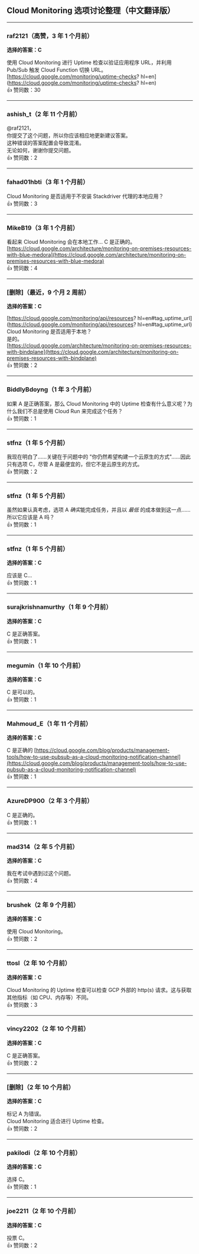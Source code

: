 ## Cloud Monitoring 选项讨论整理（中文翻译版）
  
  ---
  
  ### raf2121（高赞，3 年 1 个月前）
  
  **选择的答案：C**
    
  使用 Cloud Monitoring 进行 Uptime 检查以验证应用程序 URL，并利用 Pub/Sub 触发 Cloud Function 切换 URL。  
  [https://cloud.google.com/monitoring/uptime-checks?      hl=en](https://cloud.google.com/monitoring/uptime-checks?      hl=en)  
  👍 赞同数：30
  
  ---
  
  ### ashish_t（2 年 11 个月前）
  
  @raf2121，    
  你提交了这个问题，所以你应该相应地更新建议答案。    
  这种错误的答案配置会导致混淆。    
  无论如何，谢谢你提交问题。  
  👍 赞同数：2
  
  ---
  
  ### fahad01hbti（3 年 1 个月前）
    
  Cloud Monitoring 是否适用于不安装 Stackdriver 代理的本地应用？  
  👍 赞同数：3
  
  ---
  
  ### MikeB19（3 年 1 个月前）
    
  看起来 Cloud Monitoring 会在本地工作... C 是正确的。  
  [https://cloud.google.com/architecture/monitoring-on-premises-resources-with-blue-medora](https://cloud.google.com/architecture/monitoring-on-premises-resources-with-blue-medora)  
  👍 赞同数：4
  
  ---
  
  ### [删除]（最近，9 个月 2 周前）
  
  **选择的答案：C**
  
  [https://cloud.google.com/monitoring/api/resources?      hl=en#tag_uptime_url](https://cloud.google.com/monitoring/api/resources?      hl=en#tag_uptime_url)    
  Cloud Monitoring 是否适用于本地？    
  是的。  
  [https://cloud.google.com/architecture/monitoring-on-premises-resources-with-bindplane](https://cloud.google.com/architecture/monitoring-on-premises-resources-with-bindplane)  
  👍 赞同数：2
  
  ---
  
  ### BiddlyBdoyng（1 年 3 个月前）
    
  如果 A 是正确答案，那么 Cloud Monitoring 中的 Uptime 检查有什么意义呢？为什么我们不总是使用 Cloud Run 来完成这个任务？  
  👍 赞同数：1
  
  ---
  
  ### stfnz（1 年 5 个月前）
    
  我现在明白了……关键在于问题中的 "你仍然希望构建一个云原生的方式"……因此只有选项 C，尽管 A 是最便宜的，但它不是云原生的方式。  
  👍 赞同数：2
  
  ---
  
  ### stfnz（1 年 5 个月前）
    
  虽然如果认真考虑，选项 A *确实*能完成任务，并且以 *最低* 的成本做到这一点……所以它应该是 A 吗？  
  👍 赞同数：1
  
  ---
  
  ### stfnz（1 年 5 个月前）
  
  **选择的答案：C**
    
  应该是 C...  
  👍 赞同数：1
  
  ---
  
  ### surajkrishnamurthy（1 年 9 个月前）
  
  **选择的答案：C**
    
  C 是正确答案。  
  👍 赞同数：1
  
  ---
  
  ### megumin（1 年 10 个月前）
  
  **选择的答案：C**
    
  C 是可以的。  
  👍 赞同数：1
  
  ---
  
  ### Mahmoud_E（1 年 11 个月前）
  
  **选择的答案：C**
    
  C 是正确的 [https://cloud.google.com/blog/products/management-tools/how-to-use-pubsub-as-a-cloud-monitoring-notification-channel](https://cloud.google.com/blog/products/management-tools/how-to-use-pubsub-as-a-cloud-monitoring-notification-channel)  
  👍 赞同数：1
  
  ---
  
  ### AzureDP900（2 年 3 个月前）
    
  C 是正确的。  
  👍 赞同数：1
  
  ---
  
  ### mad314（2 年 5 个月前）
  
  **选择的答案：C**
    
  我在考试中遇到过这个问题。  
  👍 赞同数：4
  
  ---
  
  ### brushek（2 年 9 个月前）
  
  **选择的答案：C**
    
  使用 Cloud Monitoring。  
  👍 赞同数：2
  
  ---
  
  ### ttosl（2 年 10 个月前）
  
  **选择的答案：C**
    
  Cloud Monitoring 的 Uptime 检查可以检查 GCP 外部的 http(s) 请求。这与获取其他指标（如 CPU、内存等）不同。  
  👍 赞同数：3
  
  ---
  
  ### vincy2202（2 年 10 个月前）
  
  **选择的答案：C**
    
  C 是正确答案。  
  👍 赞同数：2
  
  ---
  
  ### [删除]（2 年 10 个月前）
  
  **选择的答案：C**
    
  标记 A 为错误。    
  Cloud Monitoring 适合进行 Uptime 检查。  
  👍 赞同数：2
  
  ---
  
  ### pakilodi（2 年 10 个月前）
  
  **选择的答案：C**
    
  选择 C。  
  👍 赞同数：1
  
  ---
  
  ### joe2211（2 年 10 个月前）
  
  **选择的答案：C**
    
  投票 C。  
  👍 赞同数：2
  